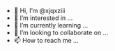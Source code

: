 - 👋 Hi, I’m @xjqxziii
- 👀 I’m interested in ...
- 🌱 I’m currently learning ...
- 💞️ I’m looking to collaborate on ...
- 📫 How to reach me ...

<!---
xjqxziii/xjqxziii is a ✨ special ✨ repository because its `README.md` (this file) appears on your GitHub profile.
You can click the Preview link to take a look at your changes.
--->
